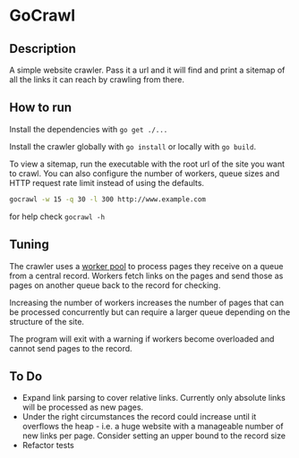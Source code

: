GoCrawl
=====


Description
----

A simple website crawler. Pass it a url and it will find and print a sitemap of all the links it can reach by crawling from there.

How to run
----

Install the dependencies with ```go get ./...```

Install the crawler globally with ```go install``` or locally with ```go build```. 

To view a sitemap, run the executable with the root url of the site you want to crawl. You can also configure the number of workers, queue sizes and HTTP request rate limit instead of using the defaults.

```bash
gocrawl -w 15 -q 30 -l 300 http://www.example.com
```

for help check ```gocrawl -h```

Tuning
----

The crawler uses a [worker pool](https://gobyexample.com/worker-pools) to process pages they receive on a queue from a central record. Workers fetch links on the pages and send those as pages on another queue back to the record for checking. 

Increasing the number of workers increases the number of pages that can be processed concurrently but can require a larger queue depending on the structure of the site.

The program will exit with a warning if workers become overloaded and cannot send pages to the record.


To Do
---

- Expand link parsing to cover relative links. Currently only absolute links will be processed as new pages.
- Under the right circumstances the record could increase until it overflows the heap - i.e. a huge website with a manageable number of new links per page. Consider setting an upper bound to the record size
- Refactor tests